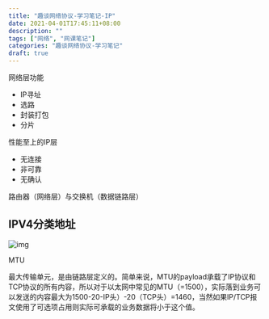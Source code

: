 ```yaml
---
title: "趣谈网络协议-学习笔记-IP"
date: 2021-04-01T17:45:11+08:00
description: ""
tags: ["网络", "网课笔记"]
categories: "趣谈网络协议-学习笔记"
draft: true
---
```

网络层功能

- IP寻址
- 选路
- 封装打包
- 分片

性能至上的IP层

- 无连接
- 非可靠
- 无确认

路由器（网络层）与交换机（数据链路层）

## IPV4分类地址

![img](http://minio.gogodjzhu.com/images/20210403_104835_42d51d8b-7c0e-4cab-b86e-05b15a03d6ec.png)

MTU

最大传输单元，是由链路层定义的。简单来说，MTU的payload承载了IP协议和TCP协议的所有内容，所以对于以太网中常见的MTU（=1500），实际落到业务可以发送的内容最大为1500-20-IP头）-20（TCP头）=1460，当然如果IP/TCP报文使用了可选项占用则实际可承载的业务数据将小于这个值。